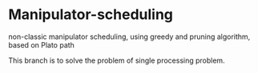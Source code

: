 # Manipulator-scheduling
non-classic manipulator scheduling, using greedy and pruning algorithm, based on Plato path

This branch is to solve the problem of single processing problem. 
